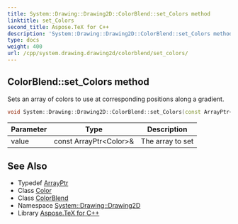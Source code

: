 ```yaml
---
title: System::Drawing::Drawing2D::ColorBlend::set_Colors method
linktitle: set_Colors
second_title: Aspose.TeX for C++
description: 'System::Drawing::Drawing2D::ColorBlend::set_Colors method. Sets an array of colors to use at corresponding positions along a gradient in C++.'
type: docs
weight: 400
url: /cpp/system.drawing.drawing2d/colorblend/set_colors/
---
```

## ColorBlend::set_Colors method


Sets an array of colors to use at corresponding positions along a gradient.

```cpp
void System::Drawing::Drawing2D::ColorBlend::set_Colors(const ArrayPtr<Color> &value)
```


| Parameter | Type | Description |
| --- | --- | --- |
| value | const ArrayPtr\<Color\>\& | The array to set |

## See Also

* Typedef [ArrayPtr](../../../system/arrayptr/)
* Class [Color](../../../system.drawing/color/)
* Class [ColorBlend](../)
* Namespace [System::Drawing::Drawing2D](../../)
* Library [Aspose.TeX for C++](../../../)
